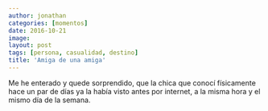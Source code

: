 ```yaml
---
author: jonathan
categories: [momentos]
date: 2016-10-21
image: 
layout: post
tags: [persona, casualidad, destino]
title: 'Amiga de una amiga'
---
```


Me he enterado y quede sorprendido, que la chica que conocí físicamente hace un par de días ya la había visto antes por internet, a la misma hora y el mismo día de la semana.
